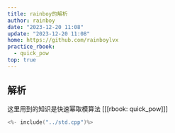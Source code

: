 ```yaml
---
title: rainboy的解析
author: rainboy
date: "2023-12-20 11:08"
update: "2023-12-20 11:08"
home: https://github.com/rainboylvx
practice_rbook:
  - quick_pow
top: true
---
```


## 解析

这里用到的知识是快速幂取模算法 [[[rbook: quick_pow]]]


```cpp
<%- include("../std.cpp")%>
```
